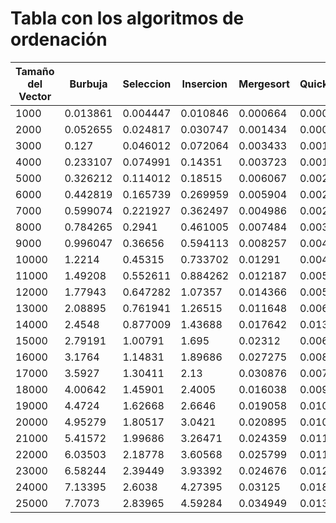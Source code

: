 # Tabla con los algoritmos de ordenación

| Tamaño del Vector | Burbuja | Seleccion | Insercion | Mergesort | Quicksort | Heapsort |
|-------------------|---------|-----------|-----------|-----------|-----------|----------|
|1000|0.013861|0.004447|0.010846|0.000664|0.000344|0.000992|
|2000|0.052655|0.024817|0.030747|0.001434|0.00074|0.002769|
|3000|0.127|0.046012|0.072064|0.003433|0.001486|0.003879|
|4000|0.233107|0.074991|0.14351|0.003723|0.001915|0.002421|
|5000|0.326212|0.114012|0.18515|0.006067|0.002064|0.020925|
|6000|0.442819|0.165739|0.269959|0.005904|0.002358|0.007458|
|7000|0.599074|0.221927|0.362497|0.004986|0.002854|0.010545|
|8000|0.784265|0.2941|0.461005|0.007484|0.003958|0.029924|
|9000|0.996047|0.36656|0.594113|0.008257|0.004578|0.006177|
|10000|1.2214|0.45315|0.733702|0.01291|0.004463|0.017484|
|11000|1.49208|0.552611|0.884262|0.012187|0.005814|0.030591|
|12000|1.77943|0.647282|1.07357|0.014366|0.005576|0.008452|
|13000|2.08895|0.761941|1.26515|0.011648|0.006874|0.015408|
|14000|2.4548|0.877009|1.43688|0.017642|0.013039|0.026871|
|15000|2.79191|1.00791|1.695|0.02312|0.006576|0.025376|
|16000|3.1764|1.14831|1.89686|0.027275|0.0084|0.043621|
|17000|3.5927|1.30411|2.13|0.030876|0.007627|0.020332|
|18000|4.00642|1.45901|2.4005|0.016038|0.009779|0.023618|
|19000|4.4724|1.62668|2.6646|0.019058|0.010265|0.01728|
|20000|4.95279|1.80517|3.0421|0.020895|0.010788|0.031262|
|21000|5.41572|1.99686|3.26471|0.024359|0.011714|0.029867|
|22000|6.03503|2.18778|3.60568|0.025799|0.011187|0.01868|
|23000|6.58244|2.39449|3.93392|0.024676|0.01294|0.033412|
|24000|7.13395|2.6038|4.27395|0.03125|0.018049|0.037382|
|25000|7.7073|2.83965|4.59284|0.034949|0.013528|0.036845|
